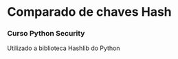 <h1>Comparado de chaves Hash</h1>
<h3>Curso Python Security</h3>

<p>Utilizado a biblioteca Hashlib do Python</p>


